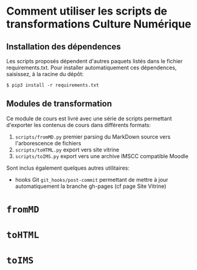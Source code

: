 Comment utiliser les scripts de transformations Culture Numérique
=================================================================
## Installation des dépendences 

Les scripts proposés dépendent d'autres paquets listés dans le fichier requirements.txt. 
Pour installer automatiquement ces dépendences, saisissez, à la racine du dépôt:
```
$ pip3 install -r requirements.txt
```

## Modules de transformation 
Ce module de cours est livré avec une série de scripts permettant d'exporter les contenus
de cours dans différents formats:
1. `scripts/fromMD.py` premier parsing du MarkDown source vers l'arborescence de fichiers
2. `scripts/toHTML.py` export vers site vitrine
3. `scripts/toIMS.py` export vers une archive IMSCC compatible Moodle

Sont inclus également quelques autres utilitaires:
* hooks Git `git_hooks/post-commit` permettant de mettre à jour automatiquement
la branche gh-pages (cf page Site Vitrine)

# `fromMD`
# `toHTML`
# `toIMS`

